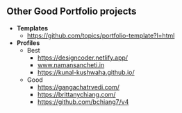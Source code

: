## Other Good Portfolio projects

- **Templates**
  - https://github.com/topics/portfolio-template?l=html
- **Profiles**
  - Best
    - https://designcoder.netlify.app/
    - www.namansancheti.in
    - https://kunal-kushwaha.github.io/
  - Good
    - https://gangachatrvedi.com/
    - https://brittanychiang.com/
    - https://github.com/bchiang7/v4
